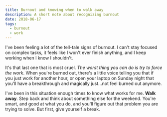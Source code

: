 ```yaml
---
title: Burnout and knowing when to walk away
description: A short note about recognizing burnout
date: 2018-06-17
tags:
  - burnout
  - work
---
```

I've been feeling a lot of the tell-tale signs of burnout. I can't stay focused on complex tasks, it feels like I won't ever finish anything, and I keep working when I know I shouldn't.

It's that last one that is most cruel. _The worst thing you can do is try to force the work_. When you're burned out, there's a little voice telling you that if you just work for another hour, or open your laptop on Sunday night that you'll have a breakthrough and magically just...not feel burned out anymore.

I've been in this situation enough times to know what works for me. **Walk away**. Step back and think about something else for the weekend. You're smart, and good at what you do, and you'll figure out that problem you are trying to solve. But first, give yourself a break.